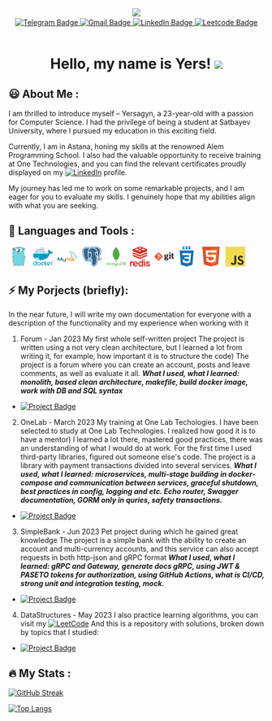 <div id="header" align="center">
  <img src="https://media.tenor.com/500rWqut3sMAAAAi/party-gopher.gif" width="100"/>
</div>
<div id="badges" align="center">
  <a href="https://t.me/pelmenstruation">
    <img src="https://img.shields.io/badge/Telegram-blue?style=for-the-badge&logo=telegram" alt="Telegram Badge"/>
  </a>
  <a href="mailto:definston@gmail.com">
    <img src="https://img.shields.io/badge/gmail-black?style=for-the-badge&logo=gmail" alt="Gmail Badge"/>
  </a>
  <a href="https://www.linkedin.com/in/ynuraddi/">
    <img src="https://img.shields.io/badge/Linked%20In-blue?style=for-the-badge&logo=linkedin" alt="LinkedIn Badge"/>
  </a>
    <a href="https://leetcode.com/definston/">
    <img src="https://img.shields.io/badge/LeetCode-gray?style=for-the-badge&logo=leetcode" alt="Leetcode Badge"/>
  </a>
</div>
<div align="center">
<img src="https://komarev.com/ghpvc/?username=ynuraddi&style=flat-square&color=blue" alt=""/>
</div>
<h1 align="center">
  Hello, my name is Yers!
  <img src="https://media.giphy.com/media/hvRJCLFzcasrR4ia7z/giphy.gif" width="30px"/>
</h1>

## :smiley: About Me :
I am thrilled to introduce myself – Yersagyn, a 23-year-old with a passion for Computer Science. I had the privilege of being a student at Satbayev University, where I pursued my education in this exciting field.

Currently, I am in Astana, honing my skills at the renowned Alem Programming School. I also had the valuable opportunity to receive training at One Technologies, and you can find the relevant certificates proudly displayed on my [![LinkedIn](https://img.shields.io/badge/Linked%20In-blue?style=flat-square&logo=linkedin)](https://www.linkedin.com/in/ynuraddi/) profile.

My journey has led me to work on some remarkable projects, and I am eager for you to evaluate my skills. I genuinely hope that my abilities align with what you are seeking.

## :rocket: Languages and Tools :
<div>
  <img src="https://github.com/devicons/devicon/blob/master/icons/go/go-original.svg"   title="GO" alt="GO" width="40" height="40"/>&nbsp;
  <img src="https://github.com/devicons/devicon/blob/master/icons/docker/docker-plain-wordmark.svg"   title="Docker" alt="Docker" width="40" height="40"/>&nbsp;
  <img src="https://github.com/devicons/devicon/blob/master/icons/mysql/mysql-original-wordmark.svg" title="MySQL"  alt="MySQL" width="40" height="40"/>&nbsp;
  <img src="https://github.com/devicons/devicon/blob/master/icons/postgresql/postgresql-plain.svg"   title="Postgresql" alt="Postgresql" width="40" height="40"/>&nbsp;
  <img src="https://github.com/devicons/devicon/blob/master/icons/mongodb/mongodb-plain-wordmark.svg"   title="mongoDB" alt="mongoDB" width="40" height="40"/>&nbsp;
  <img src="https://github.com/devicons/devicon/blob/master/icons/redis/redis-plain-wordmark.svg"   title="Redis" alt="Redis" width="40" height="40"/>&nbsp;
  <img src="https://github.com/devicons/devicon/blob/master/icons/git/git-original-wordmark.svg" title="Git" **alt="Git" width="40" height="40"/>
  <img src="https://github.com/devicons/devicon/blob/master/icons/css3/css3-plain-wordmark.svg"  title="CSS3" alt="CSS" width="40" height="40"/>&nbsp;
  <img src="https://github.com/devicons/devicon/blob/master/icons/html5/html5-original.svg" title="HTML5" alt="HTML" width="40" height="40"/>&nbsp;
  <img src="https://github.com/devicons/devicon/blob/master/icons/javascript/javascript-original.svg" title="JavaScript" alt="JavaScript" width="40" height="40"/>&nbsp;
</div>

## :zap: My Porjects (briefly):
In the near future, I will write my own documentation for everyone with a description of the functionality and my experience when working with it

1. Forum - Jan 2023
My first whole self-written project
The project is written using a not very clean architecture, but I learned a lot from writing it, for example, how important it is to structure the code)
The project is a forum where you can create an account, posts and leave comments, as well as evaluate it all.
***What I used, what I learned: monolith, based clean architecture, makefile, build docker image, work with DB and SQL syntax***
* </a>
  <a href="https://github.com/ynuraddi/forum">
  <img src="https://img.shields.io/badge/to%20project-gray?style=for-the-badge&logo=GO" alt="Project Badge"/>
</a>



2. OneLab - March 2023
My training at One Lab Techologies.
I have been selected to study at One Lab Technologies. I realized how good it is to have a mentor) I learned a lot there, mastered good practices, there was an understanding of what I would do at work. For the first time I used third-party libraries, figured out someone else's code.
The project is a library with payment transactions divided into several services.
***What I used, what I learned: microservices, multi-stage building in docker-compose and communication between services, graceful shutdown, best practices in config, logging and etc. Echo router, Swagger documentation, GORM only in quries, safety transactions.***
* </a>
  <a href="https://github.com/ynuraddi/onelab">
  <img src="https://img.shields.io/badge/to%20project-gray?style=for-the-badge&logo=GO" alt="Project Badge"/>
</a>



3. SimpleBank - Jun 2023
Pet project during which he gained great knowledge
The project is a simple bank with the ability to create an account and multi-currency accounts, and this service can also accept requests in both http-json and gRPC format
***What I used, what I learned: gRPC and Gateway, generate docs gRPC, using JWT & PASETO tokens for authorization, using GitHub Actions, what is CI/CD, strong unit and integration testing, mock.***
* </a>
  <a href="https://github.com/ynuraddi/simple-bank">
  <img src="https://img.shields.io/badge/to%20project-gray?style=for-the-badge&logo=GO" alt="Project Badge"/>
</a>




4. DataStructures - May 2023
I also practice learning algorithms, you can visit my [![LeetCode](https://img.shields.io/badge/LeetCode-gray?style=flat-square&logo=leetcode)](https://leetcode.com/definston/)
And this is a repository with solutions, broken down by topics that I studied:
* </a>
  <a href="https://github.com/ynuraddi/data-strutures">
  <img src="https://img.shields.io/badge/to%20project-gray?style=for-the-badge&logo=GO" alt="Project Badge"/>
</a>



## :fire: My Stats :
[![GitHub Streak](http://github-readme-streak-stats.herokuapp.com?user=ynuraddi&theme=dark&background=000000)](https://git.io/streak-stats)

[![Top Langs](https://github-readme-stats.vercel.app/api/top-langs/?username=ynuraddi&layout=compact&theme=vision-friendly-dark)](https://github.com/anuraghazra/github-readme-stats)